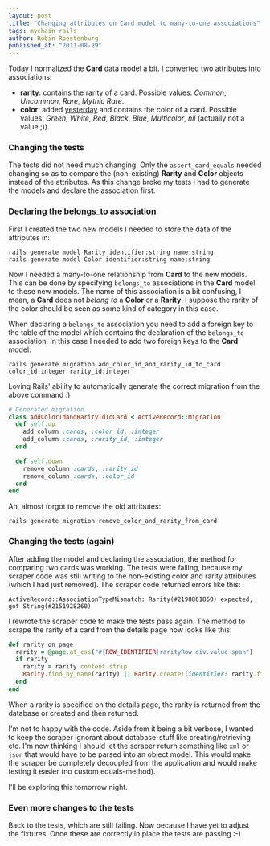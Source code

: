 ```yaml
---
layout: post
title: "Changing attributes on Card model to many-to-one associations"
tags: mychain rails
author: Robin Roestenburg
published_at: "2011-08-29"
---
```

Today I normalized the **Card** data model a bit. I converted two attributes into associations:

- **rarity**: contains the rarity of a card. Possible values: *Common*, *Uncommon*, *Rare*, *Mythic Rare*.
- **color**: added [yesterday](http://www.tamingthemindmonkey.com/color-attribute-not-present-on-details-page-h) and contains the color of a card. Possible values: *Green*, *White*, *Red*,  *Black*, *Blue*, *Multicolor*, *nil* (actually not a value ;)).

### Changing the tests
The tests did not need much changing. Only the `assert_card_equals` needed changing so as to compare the (non-existing) **Rarity** and **Color** objects instead of the attributes. As this change broke my tests I had to generate the models and declare the association first.

### Declaring the belongs_to association
First I created the two new models I needed to store the data of the attributes in:

~~~ text
rails generate model Rarity identifier:string name:string
rails generate model Color identifier:string name:string
~~~

Now I needed a many-to-one relationship from **Card** to the new models. This can be done by specifying `belongs_to` associations in the **Card** model to these new models. The name of this association is a bit confusing, I mean, a **Card** does not *belong to* a **Color** or a **Rarity**. I suppose the rarity of the color should be seen as some kind of category in this case.

When declaring a `belongs_to` association you need to add a foreign key to the table of the model which contains the declaration of the `belongs_to` association. In this case I needed to add two foreign keys to the **Card** model:

~~~ text
rails generate migration add_color_id_and_rarity_id_to_card color_id:integer rarity_id:integer
~~~

Loving Rails' ability to automatically generate the correct migration from the above command :)

~~~ ruby
# Generated migration.
class AddColorIdAndRarityIdToCard < ActiveRecord::Migration
  def self.up
    add_column :cards, :color_id, :integer
    add_column :cards, :rarity_id, :integer
  end

  def self.down
    remove_column :cards, :rarity_id
    remove_column :cards, :color_id
  end
end
~~~

Ah, almost forgot to remove the old attributes:

~~~ text
rails generate migration remove_color_and_rarity_from_card
~~~

### Changing the tests (again)
After adding the model and declaring the association, the method for comparing two cards was working. The tests were failing, because my scraper code was still writing to the non-existing color and rarity attributes (which I had just removed). The scraper code returned errors like this:

~~~ text
ActiveRecord::AssociationTypeMismatch: Rarity(#2198861860) expected, got String(#2151928260)
~~~

I rewrote the scraper code to make the tests pass again. The method to scrape the rarity of a card from the details page now looks like this:

~~~ ruby
def rarity_on_page
  rarity = @page.at_css("#{ROW_IDENTIFIER}rarityRow div.value span")
  if rarity
    rarity = rarity.content.strip
    Rarity.find_by_name(rarity) || Rarity.create!(identifier: rarity.first, name: rarity)
  end
end
~~~

When a rarity is specified on the details page, the rarity is returned from the database or created and then returned.

I'm not to happy with the code. Aside from it being a bit verbose, I wanted to keep the scraper ignorant about database-stuff like creating/retrieving etc. I'm now thinking I should let the scraper return something like `xml` or `json` that would have to be parsed into an object model. This would make the scraper be completely decoupled from the application and would make testing it easier (no custom equals-method).

I'll be exploring this tomorrow night.

### Even more changes to the tests
Back to the tests, which are still failing. Now because I have yet to adjust the fixtures. Once these are correctly in place the tests are passing :-)
